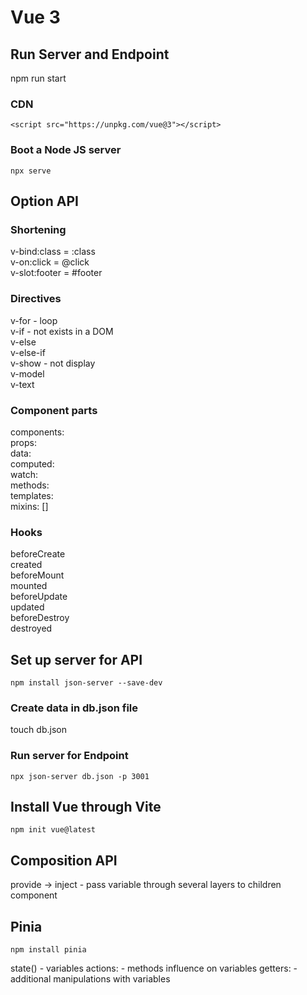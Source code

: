 # Vue 3

## Run Server and Endpoint
npm run start  

### CDN
`<script src="https://unpkg.com/vue@3"></script>`

### Boot a Node JS server
`npx serve`

## Option API  
### Shortening
v-bind:class = :class  
v-on:click = @click  
v-slot:footer = #footer  

### Directives
v-for - loop   
v-if - not exists in a DOM  
v-else   
v-else-if   
v-show - not display  
v-model   
v-text  

### Component parts
components:  
props:  
data:  
computed:  
watch:  
methods:  
templates:  
mixins: []  

### Hooks
beforeCreate  
created  
beforeMount  
mounted  
beforeUpdate  
updated  
beforeDestroy  
destroyed  

## Set up server for API
`npm install json-server --save-dev`

### Create data in db.json file
touch db.json

### Run server for Endpoint
`npx json-server db.json -p 3001`

## Install Vue through Vite
`npm init vue@latest`

## Composition API  

provide -> inject - pass variable through several layers to children component  

## Pinia
`npm install pinia`

state() - variables
actions: - methods influence on variables
getters: - additional manipulations with variables


